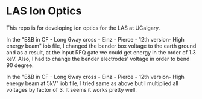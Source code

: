 # LAS Ion Optics 

This repo is for developing ion optics for the LAS at UCalgary.

In the "E&B in CF - Long 6way cross -  Einz - Pierce - 12th version- High energy beam" iob file, I changed the bender box voltage to the earth ground and as a result, at the input RFQ gate we could get energy in the order of 1.3 keV. Also, I had to change the bender electrodes' voltage in order to bend 90 degree.

In the "E&B in CF - Long 6way cross -  Einz - Pierce - 12th version- High energy beam at 5kV" iob file, I tried same as above but I multiplied all voltages by factor of 3. It seems it works pretty well.
